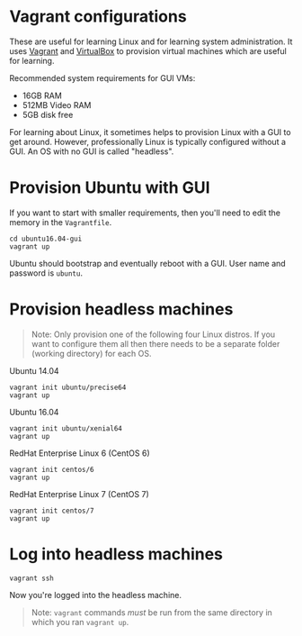 # Vagrant configurations

These are useful for learning Linux and for learning system administration.  It
uses [Vagrant][vagrant] and [VirtualBox][vbox] to provision virtual machines
which are useful for learning.

Recommended system requirements for GUI VMs:

* 16GB RAM
* 512MB Video RAM
* 5GB disk free

For learning about Linux, it sometimes helps to provision Linux with a GUI to
get around.  However, professionally Linux is typically configured without a
GUI.  An OS with no GUI is called "headless".

# Provision Ubuntu with GUI

If you want to start with smaller requirements, then you'll need to edit the
memory in the `Vagrantfile`.

    cd ubuntu16.04-gui
    vagrant up

Ubuntu should bootstrap and eventually reboot with a GUI.  User name and
password is `ubuntu`.

# Provision headless machines

> Note: Only provision one of the following four Linux distros.  If you want to
> configure them all then there needs to be a separate folder (working
> directory) for each OS.

Ubuntu 14.04

    vagrant init ubuntu/precise64
    vagrant up

Ubuntu 16.04

    vagrant init ubuntu/xenial64
    vagrant up

RedHat Enterprise Linux 6 (CentOS 6)

    vagrant init centos/6
    vagrant up

RedHat Enterprise Linux 7 (CentOS 7)

    vagrant init centos/7
    vagrant up

# Log into headless machines

    vagrant ssh

Now you're logged into the headless machine.

> Note: `vagrant` commands _must_ be run from the same directory in which you
> ran `vagrant up`.

[vagrant]: https://www.vagrantup.com/
[vbox]: https://www.virtualbox.org/
